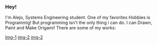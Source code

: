 ### Hey!
 I'm Alejo, Systems Engineering student.
 One of my favorites Hobbies is Programmig! But programming isn't the only thing i can do.
 I can Drawn, Paint and Make Origami!
 There are some of my works:

[Img-1](https://drive.google.com/file/d/1eZAls11FwvGkUCCx6AcjLEO5v-4_eOxx/view)
[img-2](https://drive.google.com/file/d/1escH9OXI0YmTZHy_OdphV7XH1oDufsrV/view)
[img-2](https://drive.google.com/file/d/1kRBREIx0TPb_fqMuc18HalfmDvomoX9p/view)


<!--
**AlejoRetamal/AlejoRetamal** is a ✨ _special_ ✨ repository because its `README.md` (this file) appears on your GitHub profile.

Here are some ideas to get you started:

- 🔭 I’m currently working on ...
- 🌱 I’m currently learning ...
- 👯 I’m looking to collaborate on ...
- 🤔 I’m looking for help with ...
- 💬 Ask me about ...
- 📫 How to reach me: ...
- 😄 Pronouns: ...
- ⚡ Fun fact: ...
-->
